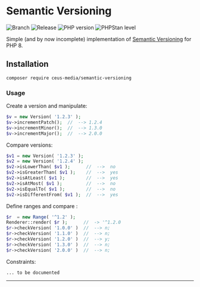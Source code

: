 # Semantic Versioning

![Branch](https://img.shields.io/badge/Branch-0.2.x-blue?style=flat-square)
![Release](https://img.shields.io/badge/Release-0.2-blue?style=flat-square)
![PHP version](https://img.shields.io/badge/PHP-%5E8.1-blue?style=flat-square&color=777BB4)
![PHPStan level](https://img.shields.io/badge/PHPStan_level-max+strict-darkgreen?style=flat-square)

Simple (and by now incomplete) implementation of [Semantic Versioning][1] for PHP 8.

## Installation

````composer require ceus-media/semantic-versioning````

### Usage

Create a version and manipulate:
```php
$v = new Version( '1.2.3' );
$v->incrementPatch();  //  --> 1.2.4
$v->incrementMinor();  //  --> 1.3.0
$v->incrementMajor();  //  --> 2.0.0
```

Compare versions:
```php
$v1 = new Version( '1.2.3' );
$v2 = new Version( '1.2.4' );
$v2->isLowerThan( $v1 );      //  -->  no
$v2->isGreaterThan( $v1 );    //  -->  yes
$v2->isAtLeast( $v1 );        //  -->  yes
$v2->isAtMost( $v1 );         //  -->  no
$v2->isEqualTo( $v1 );        //  -->  no
$v2->isDifferentFrom( $v1 );  //  -->  yes
```

Define ranges and compare :
```php
$r	= new Range( '^1.2' );
Renderer::render( $r );      //  -> '^1.2.0
$r->checkVersion( '1.0.0' )  //  --> n;
$r->checkVersion( '1.1.0' )  //  --> n;
$r->checkVersion( '1.2.0' )  //  --> y;
$r->checkVersion( '1.3.0' )  //  --> n;
$r->checkVersion( '2.0.0' )  //  --> n;
```

Constraints:
```
... to be documented
```

----
[1]: https://semver.org/
